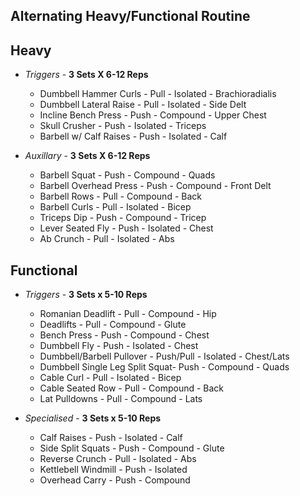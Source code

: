 ## Alternating Heavy/Functional Routine

## **Heavy**

- *Triggers* - **3 Sets X 6-12 Reps**
    - Dumbbell Hammer Curls - Pull - Isolated - Brachioradialis
    - Dumbbell Lateral Raise - Pull - Isolated - Side Delt
    - Incline Bench Press - Push - Compound - Upper Chest
    - Skull Crusher - Push - Isolated - Triceps
    - Barbell w/ Calf Raises - Push - Isolated - Calf

- *Auxillary* - **3 Sets X 6-12 Reps**
    - Barbell Squat - Push - Compound - Quads
    - Barbell Overhead Press - Push - Compound - Front Delt
    - Barbell Rows - Pull - Compound - Back
    - Barbell Curls - Pull - Isolated - Bicep
    - Triceps Dip - Push - Compound - Tricep
    - Lever Seated Fly - Push - Isolated - Chest
    - Ab Crunch - Pull - Isolated - Abs

## **Functional**

- *Triggers* - **3 Sets x 5-10 Reps**
    - Romanian Deadlift - Pull - Compound - Hip
    - Deadlifts - Pull - Compound - Glute
    - Bench Press - Push - Compound - Chest
    - Dumbbell Fly - Push - Isolated - Chest
    - Dumbbell/Barbell Pullover - Push/Pull - Isolated - Chest/Lats
    - Dumbbell Single Leg Split Squat- Push - Compound - Quads
    - Cable Curl - Pull - Isolated - Bicep
    - Cable Seated Row - Pull - Compound - Back
    - Lat Pulldowns - Pull - Compound - Lats

- *Specialised* - **3 Sets x 5-10 Reps**
    - Calf Raises - Push - Isolated - Calf
    - Side Split Squats - Push - Compound - Glute
    - Reverse Crunch - Pull - Isolated - Abs
    - Kettlebell Windmill - Push - Isolated
    - Overhead Carry - Push - Compound
